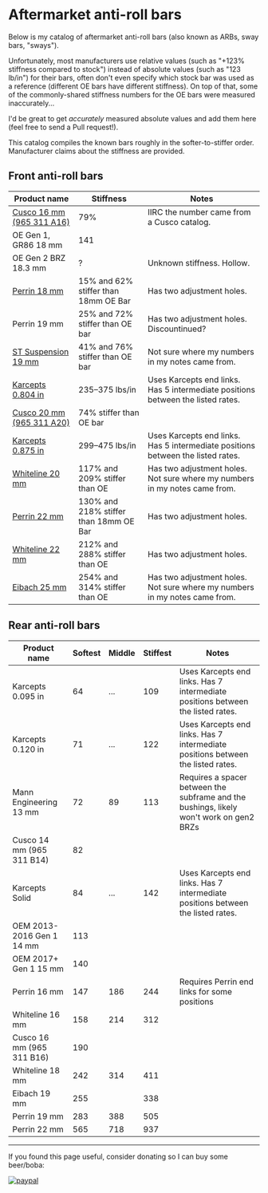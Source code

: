 # Aftermarket anti-roll bars

Below is my catalog of aftermarket anti-roll bars (also known as ARBs, sway bars, "sways").

Unfortunately, most manufacturers use relative values (such as "+123% stiffness compared to stock")
instead of absolute values (such as "123 lb/in") for their bars, often don't even specify which
stock bar was used as a reference (different OE bars have different stiffness). On top of that, some
of the commonly-shared stiffness numbers for the OE bars were measured inaccurately...

I'd be great to get _accurately_ measured absolute values and add them here (feel free to send a 
Pull request!).

This catalog compiles the known bars roughly in the softer-to-stiffer order. Manufacturer claims
about the stiffness are provided.

## Front anti-roll bars

Product name | Stiffness | Notes
------------ | --------- | ------
[Cusco 16 mm (965 311 A16)](https://www.blackhawkjapan.com/products/cusco-965-311-a16) | 79% | IIRC the number came from a Cusco catalog.
OE Gen 1, GR86 18 mm | 141 |
OE Gen 2 BRZ 18.3 mm | ? | Unknown stiffness. Hollow.
[Perrin 18 mm](https://perrin.com/shop/suspension/frs-brz-front-swaybar) | 15% and 62% stiffer than 18mm OE Bar | Has two adjustment holes.
Perrin 19 mm | 25% and 72% stiffer than OE bar | Has two adjustment holes. Discountinued?
[ST Suspension 19 mm](https://www.rallysportdirect.com/products/50228-st-suspensions-front-sway-bar-19mm) | 41% and 76% stiffer than OE bar | Not sure where my numbers in my notes came from.
[Karcepts 0.804 in](https://karcepts.com/collections/toyota-86-subaru-brz-scion-fr-s/products/karcepts-86-front-sway-bar-kit) | 235–375 lbs/in | Uses Karcepts end links. Has 5 intermediate positions between the listed rates.
[Cusco 20 mm (965 311 A20)](https://www.evasivemotorsports.com/store/product/cusco-front-sway-bar-20mm-hard-scion-fr-s-toyota-86-gr86-subaru-brz-13/) | 74% stiffer than OE bar |
[Karcepts 0.875 in](https://karcepts.com/collections/toyota-86-subaru-brz-scion-fr-s/products/karcepts-86-front-sway-bar-kit) | 299–475 lbs/in | Uses Karcepts end links. Has 5 intermediate positions between the listed rates.
[Whiteline 20 mm](https://whitelineperformance.com/products/bsf45z-sway-bar) | 117% and 209% stiffer than OE | Has two adjustment holes. Not sure where my numbers in my notes came from.
[Perrin 22 mm](https://perrin.com/shop/suspension/frs-brz-front-swaybar) | 130% and 218% stiffer than 18mm OE Bar | Has two adjustment holes.
[Whiteline 22 mm](https://whitelineperformance.com/products/bsf45xz-sway-bar) | 212% and 288% stiffer than OE | Has two adjustment holes.
[Eibach 25 mm](https://eibach.com/product/82105.310?epsid=1424) | 254% and 314% stiffer than OE | Has two adjustment holes. Not sure where my numbers in my notes came from.

## Rear anti-roll bars

Product name | Softest | Middle | Stiffest | Notes
------------ | ------- | ------ | -------- | -----
Karcepts 0.095 in | 64 | ... | 109 | Uses Karcepts end links. Has 7 intermediate positions between the listed rates.
Karcepts 0.120 in | 71 | ... | 122 | Uses Karcepts end links. Has 7 intermediate positions between the listed rates.
Mann Engineering 13 mm   | 72 | 89 | 113 | Requires a spacer between the subframe and the bushings, likely won't work on gen2 BRZs
Cusco 14 mm (965 311 B14) | 82
Karcepts Solid | 84 | ... | 142 | Uses Karcepts end links. Has 7 intermediate positions between the listed rates.
OEM 2013-2016 Gen 1 14 mm | 113
OEM 2017+ Gen 1 15 mm | 140
Perrin 16 mm | 147 | 186 | 244 | Requires Perrin end links for some positions
Whiteline 16 mm | 158 | 214 | 312
Cusco 16 mm (965 311 B16) | 190
Whiteline 18 mm | 242 | 314 | 411
Eibach 19 mm | 255 | | 338
Perrin 19 mm | 283 | 388 | 505
Perrin 22 mm | 565 | 718 | 937

---

If you found this page useful, consider donating so I can buy some beer/boba:

[![paypal](https://www.paypalobjects.com/en_US/i/btn/btn_donateCC_LG.gif)](https://www.paypal.com/donate?business=ZKULAWZFJKCES&item_name=Donation+to+support+the+ft86+project+on+GitHub&currency_code=USD)
